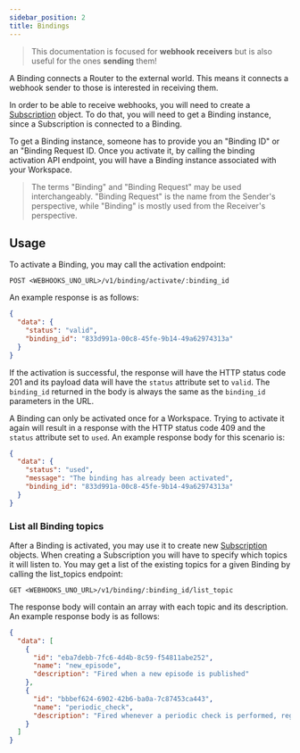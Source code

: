 ```yaml
---
sidebar_position: 2
title: Bindings
---
```


> This documentation is focused for **webhook receivers** but is also useful for the ones **sending** them!

A Binding connects a Router to the external world. This means it connects a webhook sender to those is interested
in receiving them.

In order to be able to receive webhooks, you will need to create a
[Subscription](/docs/resources/subscriptions) object. To do that, you will need to get
a Binding instance, since a Subscription is connected to a Binding.

To get a Binding instance, someone has to provide you an "Binding
ID" or an "Binding Request ID. Once you activate it, by calling the
binding activation API endpoint, you will have a Binding instance
associated with your Workspace.

> The terms "Binding" and "Binding Request" may be used
interchangeably. "Binding Request" is the name from the Sender's
perspective, while "Binding" is mostly used from the Receiver's
perspective.

## Usage

To activate a Binding, you may call the activation endpoint:

```http
POST <WEBHOOKS_UNO_URL>/v1/binding/activate/:binding_id
```

An example response is as follows:

```json
{
  "data": {
    "status": "valid",
    "binding_id": "833d991a-00c8-45fe-9b14-49a62974313a"
  }
}
```

If the activation is successful, the response will have the HTTP status
code 201 and its payload data will have the `status` attribute set to
`valid`. The `binding_id` returned in the body is always the same
as the `binding_id` parameters in the URL.

A Binding can only be activated once for a Workspace. Trying to
activate it again will result in a response with the HTTP status code 409
and the `status` attribute set to `used`.
An example response body for this scenario is:

```json
{
  "data": {
    "status": "used",
    "message": "The binding has already been activated",
    "binding_id": "833d991a-00c8-45fe-9b14-49a62974313a"
  }
}
```

### List all Binding topics

After a Binding is activated, you may use it to create new
[Subscription](/docs/resources/subscriptions) objects.
When creating a Subscription you will have to specify which topics it will
listen to. You may get a list of the existing topics for a given Binding
by calling the list\_topics endpoint:

```
GET <WEBHOOKS_UNO_URL>/v1/binding/:binding_id/list_topic
```

The response body will contain an array with each topic and its description.
An example response body is as follows:

```json
{
  "data": [
    {
      "id": "eba7debb-7fc6-4d4b-8c59-f54811abe252",
      "name": "new_episode",
      "description": "Fired when a new episode is published"
    },
    {
      "id": "bbbef624-6902-42b6-ba0a-7c87453ca443",
      "name": "periodic_check",
      "description": "Fired whenever a periodic check is performed, regardless of its results"
    }
  ]
}
```
